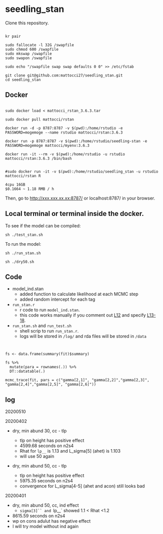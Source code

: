 # seedling_stan

Clone this repository.

```{bash}

kr pair

sudo fallocate -l 32G /swapfile
sudo chmod 600 /swapfile
sudo mkswap /swapfile
sudo swapon /swapfile

sudo echo "/swapfile swap swap defaults 0 0" >> /etc/fstab

git clone git@github.com:mattocci27/seedling_stan.git
cd seedling_stan

```


## Docker

```{bash}

sudo docker load < mattocci_rstan_3.6.3.tar

sudo docker pull mattocci/rstan

docker run -d -p 8787:8787 -v $(pwd):/home/rstudio -e PASSWORD=mogemoge --name rstudio mattocci/rstan:3.6.3

docker run -p 8787:8787 -v $(pwd):/home/rstudio/seedling-stan -e PASSWORD=mogemoge mattocci/myenv:3.6.3

docker run -it --rm -v $(pwd):/home/rstudio -u rstudio mattocci/rstan:3.6.3 /bin/bash 


#sudo docker run -it -v $(pwd):/home/rstudio/seedling_stan -u rstudio mattocci/rstan R

4cpu 16GB
$0.1664 ~ 1.18 RMB / h
```

Then, go to http://xxx.xxx.xx.xx:8787/ or localhost:8787/ in your browser.


## Local terminal or terminal inside the docker.

To see if the model can be compiled:

```{bash}
sh ./test_stan.sh
```

To run the model:

```{bash}
sh ./run_stan.sh

sh ./dry50.sh

```

## Code

- model_ind.stan
    - added function to calculate likelihood at each MCMC step
    - added random intercept for each tag
- `run_stan.r`
    - r code to run `model_ind.stan`.
    - this code works manually if you comment out [L12](https://github.com/mattocci27/seedling_stan/blob/2d065e240222943a0abc6b68df3839e6fa3eaef4/run_stan.r#L12) and specify [L13-18](https://github.com/mattocci27/seedling_stan/blob/2d065e240222943a0abc6b68df3839e6fa3eaef4/run_stan.r#L13-L18).
- `run_stan.sh` and `run_test.sh`
    - shell scrip to run `run_stan.r`.
    - logs will be stored in `/log/` and rda files will be stored in `/data`


```{r}


fs <- data.frame(summary(fit)$summary)

fs %>%
  mutate(para = rownames(.)) %>%
  DT::datatable(.)

mcmc_trace(fit, pars = c("gamma[2,1]", "gamma[2,2]","gamma[2,3]", "gamma[2,4]","gamma[2,5]", "gamma[2,6]"))

```

## log

20200510


20200402
- dry, min abund 30, cc - tlp
  - tlp on height has positive effect
  - 4599.68 seconds on n2s4
  - Rhat for  `lp__` is 1.13 and L_sigma[5] (ahet) is 1.103
  - will use 50 again

- dry, min abund 50, cc - tlp
  - tlp on height has positive effect
  - 5975.35 seconds on n2s4
  - convergence for L_sigma[4-5] (ahet and acon) still looks bad


20200401

- dry, min abund 50, cc, ind effect
    - `sigma[3]`` and `lp__` showed 1.1 < Rhat <1.2
- 8615.59 seconds on n2s4
- wp on cons adulut has negative effect
- I will try model without ind again 


